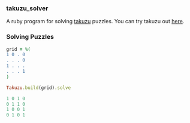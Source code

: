 ### takuzu_solver

A ruby program for solving [takuzu](https://en.wikipedia.org/wiki/Takuzu) puzzles.
You can try takuzu out [here](http://0hh1.com/).

### Solving Puzzles

```ruby
grid = %(
1 0 . 0
. . . 0
1 . . .
. . . 1
)

Takuzu.build(grid).solve

1 0 1 0
0 1 1 0
1 0 0 1
0 1 0 1
```
